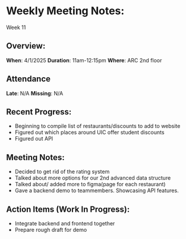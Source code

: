 # Weekly Meeting Notes:
Week 11

## Overview:
**When**:  4/1/2025
**Duration**:  11am-12:15pm
**Where**:  ARC 2nd floor

## Attendance
**Late**: N/A 
**Missing**: N/A

## Recent Progress:
- Beginning to compile list of restaurants/discounts to add to website
- Figured out which places around UIC offer student discounts
- Figured out API


## Meeting Notes: 
- Decided to get rid of the rating system
- Talked about more options for our 2nd advanced data structure
- Talked about/ added more to figma(page for each restaurant)
- Gave a backend demo to teammembers. Showcasing API features.
    
 
## Action Items (Work In Progress):
- Integrate backend and frontend together
- Prepare rough draft for demo